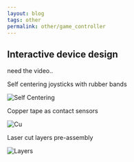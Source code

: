 ```yaml
---
layout: blog
tags: other
permalink: other/game_controller
---
```



## Interactive device design ##

need the video..


Self centering joysticks with rubber bands

![Self Centering](https://farm3.staticflickr.com/2814/9827121665_f0d720bf79_k.jpg)

Copper tape as contact sensors

![Cu](https://farm8.staticflickr.com/7422/9827133806_a69c072575_k.jpg)

Laser cut layers pre-assembly

![Layers](https://farm8.staticflickr.com/7317/9827122325_9c8492793f_k.jpg)


